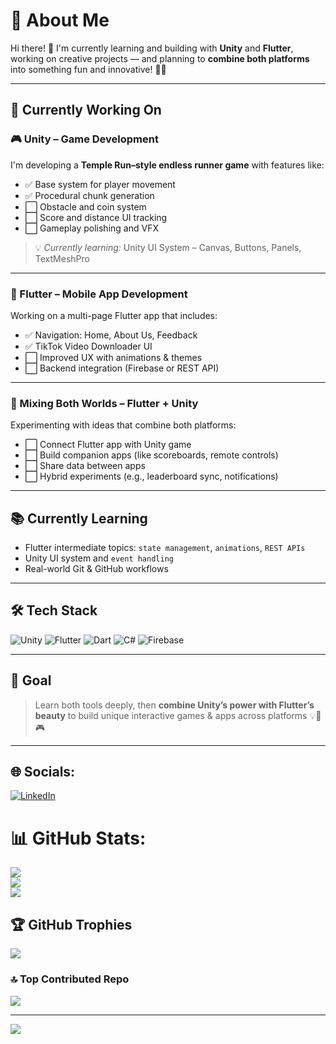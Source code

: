 # 💫 About Me

Hi there! 👋 I'm currently learning and building with **Unity** and **Flutter**, working on creative projects — and planning to **combine both platforms** into something fun and innovative! 🎨🚀

---

## 🚧 Currently Working On

### 🎮 Unity – Game Development
I'm developing a **Temple Run–style endless runner game** with features like:
- ✅ Base system for player movement
- ✅ Procedural chunk generation
- ⬜ Obstacle and coin system
- ⬜ Score and distance UI tracking
- ⬜ Gameplay polishing and VFX

> 💡 *Currently learning:* Unity UI System – Canvas, Buttons, Panels, TextMeshPro

---

### 📱 Flutter – Mobile App Development
Working on a multi-page Flutter app that includes:
- ✅ Navigation: Home, About Us, Feedback
- ✅ TikTok Video Downloader UI
- ⬜ Improved UX with animations & themes
- ⬜ Backend integration (Firebase or REST API)

---

### 🔄 Mixing Both Worlds – Flutter + Unity
Experimenting with ideas that combine both platforms:
- ⬜ Connect Flutter app with Unity game
- ⬜ Build companion apps (like scoreboards, remote controls)
- ⬜ Share data between apps
- ⬜ Hybrid experiments (e.g., leaderboard sync, notifications)

---

## 📚 Currently Learning
- Flutter intermediate topics: `state management`, `animations`, `REST APIs`
- Unity UI system and `event handling`
- Real-world Git & GitHub workflows

---

## 🛠️ Tech Stack

![Unity](https://img.shields.io/badge/Unity-2022.x-black?logo=unity&logoColor=white&style=for-the-badge)
![Flutter](https://img.shields.io/badge/Flutter-3.x-blue?logo=flutter&logoColor=white&style=for-the-badge)
![Dart](https://img.shields.io/badge/Dart-3.x-blue?logo=dart&logoColor=white&style=for-the-badge)
![C#](https://img.shields.io/badge/C%23-Game%20Scripting-purple?logo=csharp&logoColor=white&style=for-the-badge)
![Firebase](https://img.shields.io/badge/Firebase-Cloud%20Messaging-orange?logo=firebase&logoColor=white&style=for-the-badge)

---

## 🎯 Goal

> Learn both tools deeply, then **combine Unity’s power with Flutter’s beauty** to build unique interactive games & apps across platforms 💡📱🎮

---

## 🌐 Socials:
[![LinkedIn](https://img.shields.io/badge/LinkedIn-%230077B5.svg?logo=linkedin&logoColor=white)](https://linkedin.com/in/https://www.linkedin.com/in/mustafa-riaz-351569298/) 


# 📊 GitHub Stats:
![](https://github-readme-stats.vercel.app/api?username=leekonjk&theme=dark&hide_border=false&include_all_commits=false&count_private=false)<br/>
![](https://nirzak-streak-stats.vercel.app/?user=leekonjk&theme=dark&hide_border=false)<br/>
![](https://github-readme-stats.vercel.app/api/top-langs/?username=leekonjk&theme=dark&hide_border=false&include_all_commits=false&count_private=false&layout=compact)

## 🏆 GitHub Trophies
![](https://github-profile-trophy.vercel.app/?username=leekonjk&theme=radical&no-frame=false&no-bg=true&margin-w=4)

### 🔝 Top Contributed Repo
![](https://github-contributor-stats.vercel.app/api?username=leekonjk&limit=5&theme=dark&combine_all_yearly_contributions=true)

---
[![](https://visitcount.itsvg.in/api?id=leekonjk&icon=1&color=0)](https://visitcount.itsvg.in)

<!-- Proudly created with GPRM ( https://gprm.itsvg.in ) -->
